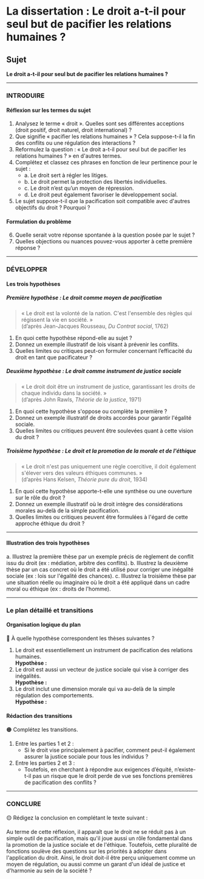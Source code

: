 # La dissertation : Le droit a-t-il pour seul but de pacifier les relations humaines ?

## Sujet
**Le droit a-t-il pour seul but de pacifier les relations humaines ?**

---

### INTRODUIRE

#### Réflexion sur les termes du sujet

1. Analysez le terme « droit ». Quelles sont ses différentes acceptions (droit positif, droit naturel, droit international) ? 
2. Que signifie « pacifier les relations humaines » ? Cela suppose-t-il la fin des conflits ou une régulation des interactions ?
3. Reformulez la question : « Le droit a-t-il pour seul but de pacifier les relations humaines ? » en d'autres termes.
4. Complétez et classez ces phrases en fonction de leur pertinence pour le sujet :
   - a. Le droit sert à régler les litiges.
   - b. Le droit permet la protection des libertés individuelles.
   - c. Le droit n’est qu’un moyen de répression.
   - d. Le droit peut également favoriser le développement social.
5. Le sujet suppose-t-il que la pacification soit compatible avec d'autres objectifs du droit ? Pourquoi ?

#### Formulation du problème

6. Quelle serait votre réponse spontanée à la question posée par le sujet ?
7. Quelles objections ou nuances pouvez-vous apporter à cette première réponse ?

---

### DÉVELOPPER

#### Les trois hypothèses

##### Première hypothèse : Le droit comme moyen de pacification

> « Le droit est la volonté de la nation. C'est l'ensemble des règles qui régissent la vie en société. »  
> (d’après Jean-Jacques Rousseau, *Du Contrat social*, 1762)

1. En quoi cette hypothèse répond-elle au sujet ?
2. Donnez un exemple illustratif de lois visant à prévenir les conflits.
3. Quelles limites ou critiques peut-on formuler concernant l’efficacité du droit en tant que pacificateur ?

##### Deuxième hypothèse : Le droit comme instrument de justice sociale

> « Le droit doit être un instrument de justice, garantissant les droits de chaque individu dans la société. »  
> (d’après John Rawls, *Théorie de la justice*, 1971)

1. En quoi cette hypothèse s'oppose ou complète la première ?
2. Donnez un exemple illustratif de droits accordés pour garantir l'égalité sociale.
3. Quelles limites ou critiques peuvent être soulevées quant à cette vision du droit ?

##### Troisième hypothèse : Le droit et la promotion de la morale et de l'éthique

> « Le droit n'est pas uniquement une règle coercitive, il doit également s'élever vers des valeurs éthiques communes. »  
> (d’après Hans Kelsen, *Théorie pure du droit*, 1934)

1. En quoi cette hypothèse apporte-t-elle une synthèse ou une ouverture sur le rôle du droit ?
2. Donnez un exemple illustratif où le droit intègre des considérations morales au-delà de la simple pacification.
3. Quelles limites ou critiques peuvent être formulées à l'égard de cette approche éthique du droit ?

---

#### Illustration des trois hypothèses

a. Illustrez la première thèse par un exemple précis de règlement de conflit issu du droit (ex : médiation, arbitre des conflits).
b. Illustrez la deuxième thèse par un cas concret où le droit a été utilisé pour corriger une inégalité sociale (ex : lois sur l'égalité des chances).
c. Illustrez la troisième thèse par une situation réelle ou imaginaire où le droit a été appliqué dans un cadre moral ou éthique (ex : droits de l'homme).

---

### Le plan détaillé et transitions

#### Organisation logique du plan

🔴 À quelle hypothèse correspondent les thèses suivantes ?

1. Le droit est essentiellement un instrument de pacification des relations humaines.  
   **Hypothèse :**  
2. Le droit est aussi un vecteur de justice sociale qui vise à corriger des inégalités.  
   **Hypothèse :**  
3. Le droit inclut une dimension morale qui va au-delà de la simple régulation des comportements.  
   **Hypothèse :**  

#### Rédaction des transitions

🟠 Complétez les transitions.

1. Entre les parties 1 et 2 :  
   - Si le droit vise principalement à pacifier, comment peut-il également assurer la justice sociale pour tous les individus ?
2. Entre les parties 2 et 3 :  
   - Toutefois, en cherchant à répondre aux exigences d’équité, n’existe-t-il pas un risque que le droit perde de vue ses fonctions premières de pacification des conflits ?

---

### CONCLURE

🟡 Rédigez la conclusion en complétant le texte suivant :

Au terme de cette réflexion, il apparaît que le droit ne se réduit pas à un simple outil de pacification, mais qu'il joue aussi un rôle fondamental dans la promotion de la justice sociale et de l'éthique. Toutefois, cette pluralité de fonctions soulève des questions sur les priorités à adopter dans l'application du droit. Ainsi, le droit doit-il être perçu uniquement comme un moyen de régulation, ou aussi comme un garant d'un idéal de justice et d'harmonie au sein de la société ?